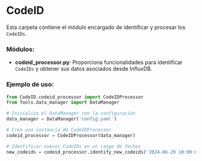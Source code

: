 # CodeID

Esta carpeta contiene el módulo encargado de identificar y procesar los `CodeIDs`.

### Módulos:

- **codeid_processor.py**: Proporciona funcionalidades para identificar `CodeIDs` y obtener sus datos asociados desde InfluxDB.

### Ejemplo de uso:

```python
from CodeID.codeid_processor import CodeIDProcessor
from Tools.data_manager import DataManager

# Inicializa el DataManager con la configuración
data_manager = DataManager('config.yaml')

# Crea una instancia de CodeIDProcessor
codeid_processor = CodeIDProcessor(data_manager)

# Identificar nuevos CodeIDs en un rango de fechas
new_codeids = codeid_processor.identify_new_codeids('2024-06-29 10:00:00', '2024-06-29 13:59:59')

